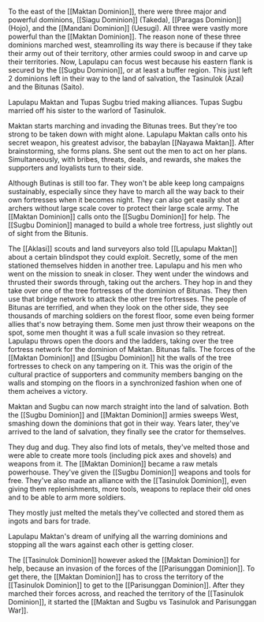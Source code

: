 To the east of the [[Maktan Dominion]], there were three major and powerful dominions, [[Siagu Dominion]] (Takeda), [[Paragas Dominion]] (Hojo), and the [[Mandani Dominion]] (Uesugi). All three were vastly more powerful than the [[Maktan Dominion]]. The reason none of these three dominions marched west, steamrolling its way there is because if they take their army out of their territory, other armies could swoop in and carve up their territories. Now, Lapulapu can focus west because his eastern flank is secured by the [[Sugbu Dominion]], or at least a buffer region. This just left 2 dominions left in their way to the land of salvation, the Tasinulok (Azai) and the Bitunas (Saito).

Lapulapu Maktan and Tupas Sugbu tried making alliances. Tupas Sugbu married off his sister to the warlord of Tasinulok. 

Maktan starts marching and invading the Bitunas trees. But they're too strong to be taken down with might alone. Lapulapu Maktan calls onto his secret weapon, his greatest advisor, the babaylan [[Nayawa Maktan]]. After brainstorming, she forms plans. She sent out the men to act on her plans. Simultaneously, with bribes, threats, deals, and rewards, she makes the supporters and loyalists turn to their side. 

Although Butinas is still too far. They won't be able keep long campaigns sustainably, especially since they have to march all the way back to their own fortresses when it becomes night. They can also get easily shot at archers without large scale cover to protect their large scale army. The [[Maktan Dominion]] calls onto the [[Sugbu Dominion]] for help. The [[Sugbu Dominion]] managed to build a whole tree fortress, just slightly out of sight from the Bitunis. 

The [[Aklasi]] scouts and land surveyors also told [[Lapulapu Maktan]] about a certain blindspot they could exploit. Secretly, some of the men stationed themselves hidden in another tree. Lapulapu and his men who went on the mission to sneak in closer. They went under the windows and thrusted their swords through, taking out the archers. They hop in and they take over one of the tree fortresses of the dominion of Bitunas. They then use that bridge network to attack the other tree fortresses. The people of Bitunas are terrified, and when they look on the other side, they see thousands of marching soldiers on the forest floor, some even being former allies that's now betraying them. Some men just throw their weapons on the spot, some men thought it was a full scale invasion so they retreat. Lapulapu throws open the doors and the ladders, taking over the tree fortress network for the dominion of Maktan. Bitunas falls. The forces of the [[Maktan Dominion]] and [[Sugbu Dominion]] hit the walls of the tree fortresses to check on any tampering on it. This was the origin of the cultural practice of supporters and community members banging on the walls and stomping on the floors in a synchronized fashion when one of them acheives a victory.

Maktan and Sugbu can now march straight into the land of salvation. Both the [[Sugbu Dominion]] and [[Maktan Dominion]] armies sweeps West, smashing down the dominions that got in their way. Years later, they've arrived to the land of salvation, they finally see the crator for themselves.

They dug and dug. They also find lots of metals, they've melted those and were able to create more tools (including pick axes and shovels) and weapons from it. The [[Maktan Dominion]] became a raw metals powerhouse. They've given the [[Sugbu Dominion]] weapons and tools for free. They've also made an alliance with the [[Tasinulok Dominion]], even giving them replenishments, more tools, weapons to replace their old ones and to be able to arm more soldiers.

They mostly just melted the metals they've collected and stored them as ingots and bars for trade.

Lapulapu Maktan's dream of unifying all the warring dominions and stopping all the wars against each other is getting closer.

The [[Tasinulok Dominion]] however asked the [[Maktan Dominion]] for help, because an invasion of the forces of the [[Parisunggan Dominion]]. To get there, the [[Maktan Dominion]] has to cross the territory of the [[Tasinulok Dominion]] to get to the [[Parisunggan Dominion]]. After they marched their forces across, and reached the territory of the [[Tasinulok Dominion]], it started the [[Maktan and Sugbu vs Tasinulok and Parisunggan War]].


